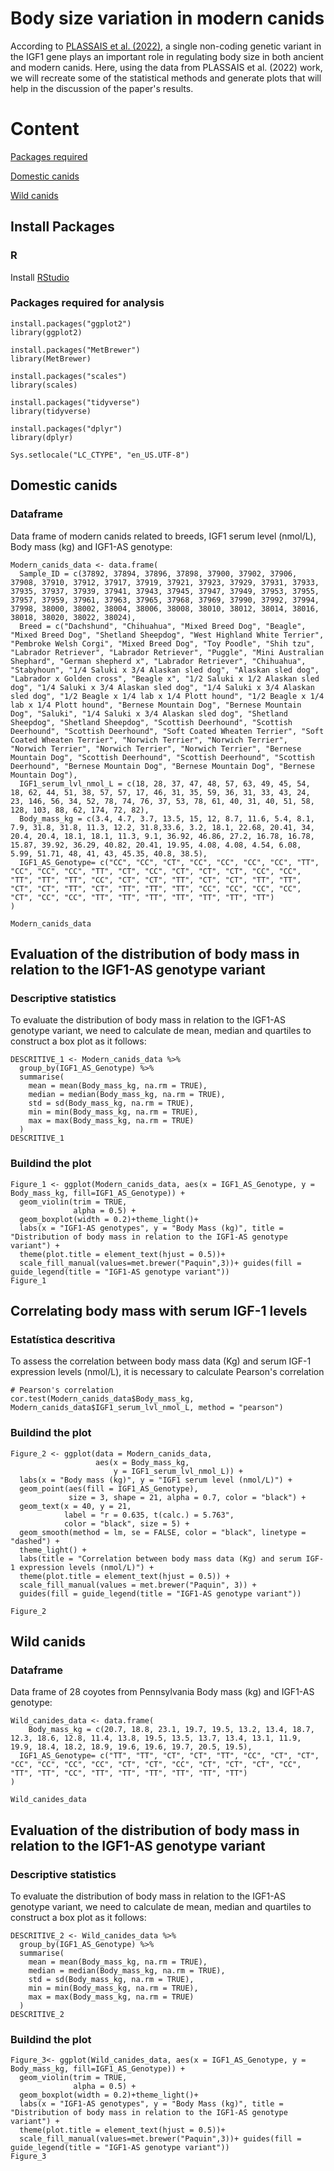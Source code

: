# Body size variation in modern canids
According to  [PLASSAIS et al. (2022)](https://doi.org/10.1016/j.cub.2021.12.036), a single non-coding genetic variant in the IGF1 gene plays an important role in regulating body size in both ancient and modern canids. Here, using the data from PLASSAIS et al. (2022) work, we will recreate some of the statistical methods and generate plots that will help in the discussion of the paper's results.

# Content

[Packages required](Install-Package)

[Domestic canids](Modern-canids)

[Wild canids](Coyotes-data)

## Install Packages
### R
Install [RStudio](https://posit.co/download/rstudio-desktop/) 

### Packages required for analysis
```{r}
install.packages("ggplot2")
library(ggplot2)

install.packages("MetBrewer")
library(MetBrewer)

install.packages("scales")
library(scales)

install.packages("tidyverse")
library(tidyverse)

install.packages("dplyr")
library(dplyr)

Sys.setlocale("LC_CTYPE", "en_US.UTF-8")
```

## Domestic canids
### Dataframe

Data frame of modern canids related to breeds, IGF1 serum level (nmol/L), Body mass (kg) and IGF1-AS genotype:

```{r}
Modern_canids_data <- data.frame(
  Sample_ID = c(37892, 37894, 37896, 37898, 37900, 37902, 37906, 37908, 37910, 37912, 37917, 37919, 37921, 37923, 37929, 37931, 37933, 37935, 37937, 37939, 37941, 37943, 37945, 37947, 37949, 37953, 37955, 37957, 37959, 37961, 37963, 37965, 37968, 37969, 37990, 37992, 37994, 37998, 38000, 38002, 38004, 38006, 38008, 38010, 38012, 38014, 38016, 38018, 38020, 38022, 38024),
  Breed = c("Dachshund", "Chihuahua", "Mixed Breed Dog", "Beagle", "Mixed Breed Dog", "Shetland Sheepdog", "West Highland White Terrier", "Pembroke Welsh Corgi", "Mixed Breed Dog", "Toy Poodle", "Shih tzu", "Labrador Retriever", "Labrador Retriever", "Puggle", "Mini Australian Shephard", "German shepherd x", "Labrador Retriever", "Chihuahua", "Stabyhoun", "1/4 Saluki x 3/4 Alaskan sled dog", "Alaskan sled dog", "Labrador x Golden cross", "Beagle x", "1/2 Saluki x 1/2 Alaskan sled dog", "1/4 Saluki x 3/4 Alaskan sled dog", "1/4 Saluki x 3/4 Alaskan sled dog", "1/2 Beagle x 1/4 lab x 1/4 Plott hound", "1/2 Beagle x 1/4 lab x 1/4 Plott hound", "Bernese Mountain Dog", "Bernese Mountain Dog", "Saluki", "1/4 Saluki x 3/4 Alaskan sled dog", "Shetland Sheepdog", "Shetland Sheepdog", "Scottish Deerhound", "Scottish Deerhound", "Scottish Deerhound", "Soft Coated Wheaten Terrier", "Soft Coated Wheaten Terrier", "Norwich Terrier", "Norwich Terrier", "Norwich Terrier", "Norwich Terrier", "Norwich Terrier", "Bernese Mountain Dog", "Scottish Deerhound", "Scottish Deerhound", "Scottish Deerhound", "Bernese Mountain Dog", "Bernese Mountain Dog", "Bernese Mountain Dog"),
  IGF1_serum_lvl_nmol_L = c(18, 28, 37, 47, 48, 57, 63, 49, 45, 54, 18, 62, 44, 51, 38, 57, 57, 17, 46, 31, 35, 59, 36, 31, 33, 43, 24, 23, 146, 56, 34, 52, 78, 74, 76, 37, 53, 78, 61, 40, 31, 40, 51, 58, 128, 103, 88, 62, 174, 72, 82),
  Body_mass_kg = c(3.4, 4.7, 3.7, 13.5, 15, 12, 8.7, 11.6, 5.4, 8.1, 7.9, 31.8, 31.8, 11.3, 12.2, 31.8,33.6, 3.2, 18.1, 22.68, 20.41, 34, 20.4, 20.4, 18.1, 18.1, 11.3, 9.1, 36.92, 46.86, 27.2, 16.78, 16.78, 15.87, 39.92, 36.29, 40.82, 20.41, 19.95, 4.08, 4.08, 4.54, 6.08, 5.99, 51.71, 48, 41, 43, 45.35, 40.8, 38.5),
  IGF1_AS_Genotype= c("CC", "CC", "CT", "CC", "CC", "CC", "CC", "TT", "CC", "CC", "CC", "TT", "CT", "CC", "CT", "CT", "CT", "CC", "CC", "TT", "TT", "TT", "CC", "CT", "CT", "TT", "CT", "CT", "TT", "TT", "CT", "CT", "TT", "CT", "TT", "TT", "TT", "CC", "CC", "CC", "CC", "CT", "CC", "CC", "TT", "TT", "TT", "TT", "TT", "TT", "TT")
)

Modern_canids_data

```

## Evaluation of the distribution of body mass in relation to the IGF1-AS genotype variant

### Descriptive statistics

To evaluate the distribution of body mass in relation to the IGF1-AS genotype variant, we need to calculate de mean, median and quartiles to construct a box plot as it follows:
```{r}
DESCRITIVE_1 <- Modern_canids_data %>%
  group_by(IGF1_AS_Genotype) %>%
  summarise(
    mean = mean(Body_mass_kg, na.rm = TRUE),
    median = median(Body_mass_kg, na.rm = TRUE),
    std = sd(Body_mass_kg, na.rm = TRUE),
    min = min(Body_mass_kg, na.rm = TRUE),
    max = max(Body_mass_kg, na.rm = TRUE)
  )
DESCRITIVE_1
```

### Buildind the plot

```{r}
Figure_1 <- ggplot(Modern_canids_data, aes(x = IGF1_AS_Genotype, y = Body_mass_kg, fill=IGF1_AS_Genotype)) +
  geom_violin(trim = TRUE, 
              alpha = 0.5) +
  geom_boxplot(width = 0.2)+theme_light()+
  labs(x = "IGF1-AS genotypes", y = "Body Mass (kg)", title = "Distribution of body mass in relation to the IGF1-AS genotype variant") +
  theme(plot.title = element_text(hjust = 0.5))+
  scale_fill_manual(values=met.brewer("Paquin",3))+ guides(fill = guide_legend(title = "IGF1-AS genotype variant"))
Figure_1
```


## Correlating body mass with serum IGF-1 levels

### Estatística descritiva

To assess the correlation between body mass data (Kg) and serum IGF-1 expression levels (nmol/L), it is necessary to calculate Pearson's correlation

```{r}
# Pearson's correlation
cor.test(Modern_canids_data$Body_mass_kg, Modern_canids_data$IGF1_serum_lvl_nmol_L, method = "pearson")
```

### Buildind the plot

```{r}
Figure_2 <- ggplot(data = Modern_canids_data, 
                   aes(x = Body_mass_kg, 
                       y = IGF1_serum_lvl_nmol_L)) +
  labs(x = "Body mass (kg)", y = "IGF1 serum level (nmol/L)") +
  geom_point(aes(fill = IGF1_AS_Genotype),
             size = 3, shape = 21, alpha = 0.7, color = "black") +
  geom_text(x = 40, y = 21, 
            label = "r = 0.635, t(calc.) = 5.763", 
            color = "black", size = 5) +
  geom_smooth(method = lm, se = FALSE, color = "black", linetype = "dashed") +
  theme_light() + 
  labs(title = "Correlation between body mass data (Kg) and serum IGF-1 expression levels (nmol/L)") +
  theme(plot.title = element_text(hjust = 0.5)) +
  scale_fill_manual(values = met.brewer("Paquin", 3)) + 
  guides(fill = guide_legend(title = "IGF1-AS genotype variant"))

Figure_2
```



## Wild canids
### Dataframe
Data frame of 28 coyotes from Pennsylvania Body mass (kg) and IGF1-AS genotype:

```{r}
Wild_canides_data <- data.frame(
    Body_mass_kg = c(20.7, 18.8, 23.1, 19.7, 19.5, 13.2, 13.4, 18.7, 12.3, 18.6, 12.8, 11.4, 13.8, 19.5, 13.5, 13.7, 13.4, 13.1, 11.9, 19.9, 18.4, 18.2, 18.9, 19.6, 19.6, 19.7, 20.5, 19.5),
  IGF1_AS_Genotype= c("TT", "TT", "CT", "CT", "TT", "CC", "CT", "CT", "CC", "CC", "CC", "CC", "CT", "CT", "CC", "CT", "CT", "CT", "CC", "TT", "TT", "CC", "TT", "TT", "TT", "TT", "TT", "TT")
)

Wild_canides_data
```

## Evaluation of the distribution of body mass in relation to the IGF1-AS genotype variant

### Descriptive statistics

To evaluate the distribution of body mass in relation to the IGF1-AS genotype variant, we need to calculate de mean, median and quartiles to construct a box plot as it follows:

```{r}
DESCRITIVE_2 <- Wild_canides_data %>%
  group_by(IGF1_AS_Genotype) %>%
  summarise(
    mean = mean(Body_mass_kg, na.rm = TRUE),
    median = median(Body_mass_kg, na.rm = TRUE),
    std = sd(Body_mass_kg, na.rm = TRUE),
    min = min(Body_mass_kg, na.rm = TRUE),
    max = max(Body_mass_kg, na.rm = TRUE)
  )
DESCRITIVE_2
```

### Buildind the plot
```{r}
Figure_3<- ggplot(Wild_canides_data, aes(x = IGF1_AS_Genotype, y = Body_mass_kg, fill=IGF1_AS_Genotype)) +
  geom_violin(trim = TRUE, 
              alpha = 0.5) +
  geom_boxplot(width = 0.2)+theme_light()+
  labs(x = "IGF1-AS genotypes", y = "Body Mass (kg)", title = "Distribution of body mass in relation to the IGF1-AS genotype variant") +
  theme(plot.title = element_text(hjust = 0.5))+
  scale_fill_manual(values=met.brewer("Paquin",3))+ guides(fill = guide_legend(title = "IGF1-AS genotype variant"))
Figure_3
```


